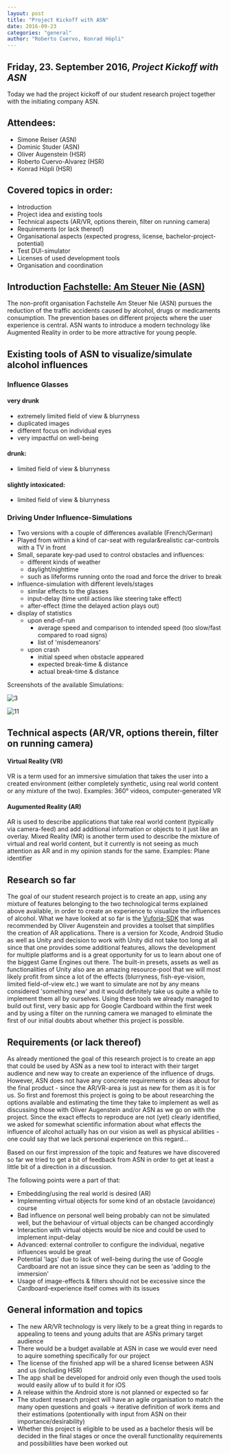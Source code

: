 ```yaml
---
layout: post
title: "Project Kickoff with ASN"
date: 2016-09-23
categories: "general"
author: "Roberto Cuervo, Konrad Höpli"
---
```

## Friday, 23. September 2016, *Project Kickoff with ASN*

Today we had the project kickoff of our student research project together with the initiating company ASN.

## Attendees:
* Simone Reiser (ASN)
* Dominic Studer (ASN)
* Oliver Augenstein (HSR)
* Roberto Cuervo-Alvarez (HSR)
* Konrad Höpli (HSR)

## Covered topics in order:
* Introduction
* Project idea and existing tools
* Technical aspects (AR/VR, options therein, filter on running camera)
* Requirements (or lack thereof)
* Organisational aspects (expected progress, license, bachelor-project-potential)
* Test DUI-simulator
* Licenses of used development tools
* Organisation and coordination

## Introduction [Fachstelle: Am Steuer Nie (ASN)](https://www.fachstelle-asn.ch)

The non-profit organisation Fachstelle Am Steuer Nie (ASN) pursues the reduction of the traffic accidents caused by alcohol, drugs or medicaments consumption. The prevention bases on different projects where the user experience is central.
ASN wants to introduce a modern technology like Augmented Reality in order to be more attractive for young people.

## Existing tools of ASN to visualize/simulate alcohol influences

### Influence Glasses 

#### very drunk

- extremely limited field of view & blurryness
- duplicated images
- different focus on individual eyes
- very impactful on well-being

#### drunk:
- limited field of view & blurryness

#### slightly intoxicated:
- limited field of view & blurryness

### Driving Under Influence-Simulations

- Two versions with a couple of differences available (French/German)
- Played from within a kind of car-seat with regular&realistic car-controls with a TV in front
- Small, separate key-pad used to control obstacles and influences:
  - different kinds of weather
  - daylight/nighttime
  - such as lifeforms running onto the road and force the driver to break
- influence-simulation with different levels/stages
  - similar effects to the glasses
  - input-delay (time until actions like steering take effect)
  - after-effect (time the delayed action plays out)
- display of statistics 
  - upon end-of-run
    - average speed and comparison to intended speed (too slow/fast compared to road signs)
    - list of 'misdemeanors'
  - upon crash
    - initial speed when obstacle appeared
    - expected break-time & distance
    - actual break-time & distance

Screenshots of the available Simulations:

![3](/media/3.JPG)

![11](/media/11.JPG)



## Technical aspects (AR/VR, options therein, filter on running camera)

#### Virtual Reality (VR)
VR is a term used for an immersive simulation that takes the user into a created environment (either completely synthetic, using real world content or any mixture of the two).
Examples: 360° videos, computer-generated VR

#### Augumented Reality (AR)
AR is used to describe applications that take real world content (typically via camera-feed) and add additional information or objects to it just like an overlay.
Mixed Reality (MR) is another term used to describe the mixture of virtual and real world content, but it currently is not seeing as much attention as AR and in my opinion stands for the same.
Examples: Plane identifier

## Research so far
The goal of our student research project is to create an app, using any mixture of features belonging to the two technological terms explained above available, in order to create an experience to visualize the influences of alcohol.
What we have looked at so far is the [Vuforia-SDK](http://vuforia.com/) that was recommended by Oliver Augenstein and provides a toolset that simplifies the creation of AR applications. There is a version for Xcode, Android Studio as well as Unity and decision to work with Unity did not take too long at all since that one provides some additional features, allows the development for multiple platforms and is a great opportunity for us to learn about one of the biggest Game Engines out there.
The built-in presets, assets as well as functionalities of Unity also are an amazing resource-pool that we will most likely profit from since a lot of the effects (blurryness, fish-eye-vision, limited field-of-view etc.) we want to simulate are not by any means considered 'something new' and it would definitely take us quite a while to implement them all by ourselves.
Using these tools we already managed to build out first, very basic app for Google Cardboard within the first week and by using a filter on the running camera we managed to eliminate the first of our initial doubts about whether this project is possible.

## Requirements (or lack thereof)
As already mentioned the goal of this research project is to create an app that could be used by ASN as a new tool to interact with their target audience and new way to create an experience of the influence of drugs.
However,  ASN does not have any concrete requirements or ideas about for the final product - since the AR/VR-area is just as new for them as it is for us. So first and foremost this project is going to be about researching the options available and estimating the time they take to implement as well as discussing those with Oliver Augenstein and/or ASN as we go on with the project.
Since the exact effects to reproduce are not (yet) clearly identified, we asked for somewhat scientific information about what effects the influence of alcohol actually has on our vision as well as physical abilities - one could say that we lack personal experience on this regard...

Based on our first impression of the topic and features we have discovered so far we tried to get a bit of feedback from ASN in order to get at least a little bit of a direction in a discussion. 

The following points were a part of that:

- Embedding/using the real world is desired (AR)
- Implementing virtual objects for some kind of an obstacle (avoidance) course
- Bad influence on personal well being probably can not be simulated well, but the behaviour of virtual objects can be changed accordingly
- Interaction with virtual objects would be nice and could be used to implement input-delay
- Advanced: external controller to configure the individual, negative influences would be great
- Potential 'lags' due to lack of well-being during the use of Google Cardboard are not an issue since they can be seen as 'adding to the immersion'
- Usage of image-effects & filters should not be excessive since the Cardboard-experience itself comes with its issues

## General information and topics

- The new AR/VR technology is very likely to be a great thing in regards to appealing to teens and young adults that are ASNs primary target audience
- There would be a budget available at ASN in case we would ever need to aquire something specifically for our project
- The license of the finished app will be a shared license between ASN and us (including HSR)
- The app shall be developed for android only even though the used tools would easily allow uf to build it for iOS
- A release within the Android store is not planned or expected so far
- The student research project will have an agile organisation to match the many open questions and goals -> iterative definition of work items and their estimations (potentionally with input from ASN on their importance/desirability)
- Whether this project is eligible to be used as a bachelor thesis will be decided in the final stages or once the overall functionality requirements and possibilities have been worked out